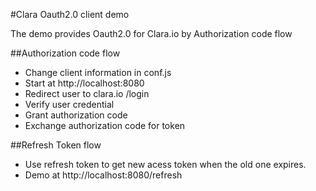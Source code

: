 #Clara Oauth2.0 client demo

The demo provides Oauth2.0 for Clara.io by Authorization code flow


##Authorization code flow
 - Change client information in conf.js
 - Start at http://localhost:8080
 - Redirect user to clara.io /login
 - Verify user credential
 - Grant authorization code
 - Exchange authorization code for token

##Refresh Token flow
 - Use refresh token to get new acess token when the old one expires.
 - Demo at  http://localhost:8080/refresh
